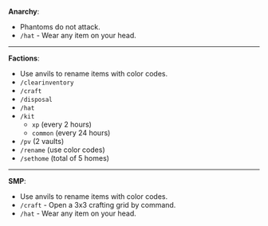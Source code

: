 **Anarchy**:
- Phantoms do not attack.
- `/hat` - Wear any item on your head.

---

**Factions**:
- Use anvils to rename items with color codes.
- `/clearinventory`
- `/craft`
- `/disposal`
- `/hat`
- `/kit`
  * `xp` (every 2 hours)
  * `common` (every 24 hours)
- `/pv` (2 vaults)
- `/rename` (use color codes)
- `/sethome` (total of 5 homes)

---

**SMP**:
- Use anvils to rename items with color codes.
- `/craft` - Open a 3x3 crafting grid by command.
- `/hat` - Wear any item on your head.
